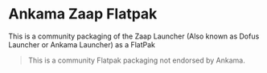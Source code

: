 # Ankama Zaap Flatpak

This is a community packaging of the Zaap Launcher (Also known as Dofus Launcher or Ankama Launcher) as a FlatPak

> This is a community Flatpak packaging not endorsed by Ankama.